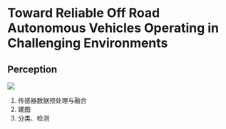 # Toward Reliable Off Road Autonomous Vehicles Operating in Challenging Environments

## Perception

![](https://dlonng.oss-cn-shenzhen.aliyuncs.com/blog/CMU_perception_arch.png)

1. 传感器数据预处理与融合
2. 建图
3. 分类、检测